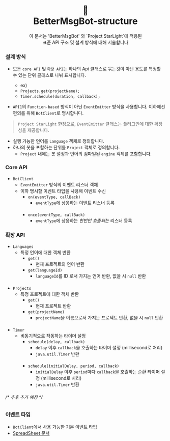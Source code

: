 <h1 align="center">📜<br>BetterMsgBot-structure</h1>

<p align="center">
이 문서는 'BetterMsgBot' 와 `Project StarLight`에 적용된<br>
표준 API 구조 및 설계 방식에 대해 서술합니다
</p>

### 설계 방식
+ 모든 `core API` 및 `확장 API`는 하나의 Api 클래스로 
묶는것이 아닌 용도를 특정할 수 있는 단위 클래스로 나눠 표시합니다.
  + ex)
  + `Projects.get(projectName);`
  + `Timer.schedule(duration, callback);`

+ `API1`의 `Function-based` 방식이 아닌 `EventEmitter`
방식을 사용합니다. 이하에선 편의를 위해 `BotClient`로 명시합니다.
> `Project StarLight` 한정으로, `EventEmitter` 클래스는 
> 플러그인에 대한 확장성을 제공합니다.

+ 실행 가능한 언어를 `Language` 객체로 정의합니다.
+ 하나의 봇을 포함하는 단위를 `Project` 객체로 정의합니다.
  + `Project` 내에는 봇 설정과 언어의 컴파일된 `engine` 객체를 포함합니다.

### Core API
+ `BotClient`
  + `EventEmitter` 방식의 이벤트 리스너 객체
  + 이하 명시할 이벤트 타입을 사용해 이벤트 수신
    + `on(eventType, callBack)`
      + `eventType`에 상응하는 이벤트 리스너 등록
      ####
    + `once(eventType, callBack)`
      + `eventType`에 상응하는 *한번만 호출되는* 리스너 등록

### 확장 API
+ `Languages`
  + 특정 언어에 대한 객체 반환
    + `get()`
      + 현재 프로젝트의 언어 반환
    + `get(languageId)`
      + `languageId`를 ID 로서 가지는 언어 반환, 없을 시 `null` 반환
####
+ `Projects`
  + 특정 프로젝트에 대한 객체 반환
    + `get()`
      + 현재 프로젝트 반환
    + `get(projectName)`
      + `projectName`을 이름으로서 가지는 프로젝트 반환, 없을 시 `null` 반환
####
+ `Timer`
  + 비동기적으로 작동하는 타이머 설정
    + `schedule(delay, callback)`
      + `delay` 이후 `callback`을 호출하는 타이머 설정 (millisecond로 처리)
      + `java.util.Timer` 반환
    ####
    + `schedule(initialDelay, period, callback)`
      + `initialDelay` 이후 `period`마다 `callback`을 호출하는 순환 타이머 설정 (millisecond로 처리)
      + `java.util.Timer` 반환

###### /* 추후 추가 예정 */

### 이벤트 타입
+ `BotClient`에서 사용 가능한 기본 이벤트 타입
+ [SpreadSheet 문서](https://docs.google.com/spreadsheets/d/103k-cqYOIrk9ZpHiu1ZbEKqFNTkxnJXrrPJKfLvxUlY)

